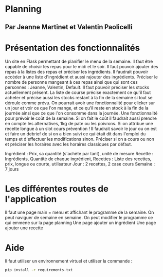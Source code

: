 # Planning

## Par Jeanne Martinet et Valentin Paolicelli

# Présentation des fonctionnalités 

Un site en Flask permettant de planifier le menu de la semaine. 
Il faut être capable de choisir les repas pour le midi et le soir. 
Il faut pouvoir ajouter des repas à la listes des repas et préciser les ingrédients.
Il faudrait pouvoir accéder à une liste d'ingrédient et aussi rajouter des ingrédients.
Préciser le nombre de personne mangeant à ces repas ainsi que qui sont ces personnes : Jeanne, Valentin, Default.
Il faut pouvoir préciser les stocks actuellement présent.
La liste de course précise exactement ce qu'il faut acheter et précise aussi les stocks restant à la fin de la semaine si tout se déroule comme prévu.
On pourrait avoir une fonctionnalité pour clicker sur un jour et voir ce que l'on mange, et ce qu'il reste en stock à la fin de la journée ainsi que ce que l'on consomme dans la journée.
Une fonctionnalité pour prévoir le coût de la semaine.
Si on fait le coût il faudrait aussi prendre en compte les alternatives, 1kg de pate ou les poivrons.
Si on attribue une recette longue à un slot cours prévention !
Il faudrait savoir le jour ou on est et faire un debrief de si on a bien suivi ce qui était dit dans l'emploi du temps et d'effectuer les modifications sinon. 
Préciser si on a cours ou non et préciser les horaires avec les horaires classiques par défaut.

Ingrédient :  Prix, sa quantité (s'achète par tant), unité de mesure
Recette : Ingrédients, Quantité de chaque ingrédient,
Recettes : Liste des recettes, prix, longue ou courte, utilisateur
Jour : 2 recettes, 2 case cours
Semaine : 7 jours

# Les différentes routes de l'application

Il faut une page main = menu et affichant le programme de la semaine.
On peut naviguer de semaine en semaine.
On peut modifier le programme ce qui emmene sur la page planning
Une page ajouter un ingrédient
Une page ajouter une recette

# Aide

Il faut utiliser un environnement virtuel et utiliser la commande :

```bash
pip install -r requirements.txt 
```


